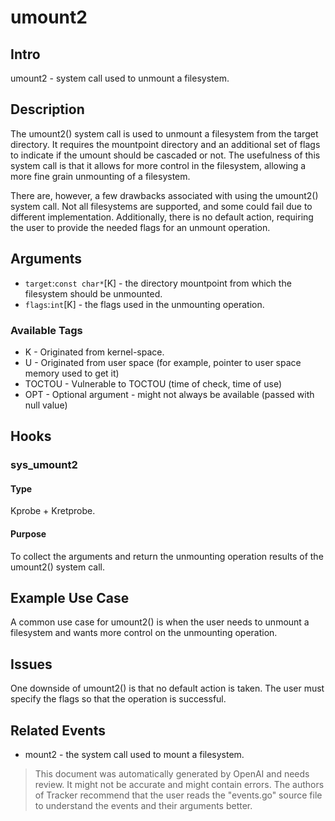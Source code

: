 
# umount2

## Intro
umount2 - system call used to unmount a filesystem.

## Description
The umount2() system call is used to unmount a filesystem from the target directory. It requires the mountpoint directory and an additional set of flags to indicate if the umount should be cascaded or not. The usefulness of this system call is that it allows for more control in the filesystem, allowing a more fine grain unmounting of a filesystem.

There are, however, a few drawbacks associated with using the umount2() system call. Not all filesystems are supported, and some could fail due to different implementation. Additionally, there is no default action, requiring the user to provide the needed flags for an unmount operation.

## Arguments
* `target`:`const char*`[K] - the directory mountpoint from which the filesystem should be unmounted.
* `flags`:`int`[K] - the flags used in the unmounting operation.

### Available Tags
* K - Originated from kernel-space.
* U - Originated from user space (for example, pointer to user space memory used to get it)
* TOCTOU - Vulnerable to TOCTOU (time of check, time of use)
* OPT - Optional argument - might not always be available (passed with null value)

## Hooks
### sys_umount2
#### Type
Kprobe + Kretprobe.
#### Purpose
To collect the arguments and return the unmounting operation results of the umount2() system call.

## Example Use Case
A common use case for umount2() is when the user needs to unmount a filesystem and wants more control on the unmounting operation.

## Issues
One downside of umount2() is that no default action is taken. The user must specify the flags so that the operation is successful.

## Related Events
* mount2 - the system call used to mount a filesystem.

> This document was automatically generated by OpenAI and needs review. It might
> not be accurate and might contain errors. The authors of Tracker recommend that
> the user reads the "events.go" source file to understand the events and their
> arguments better.
